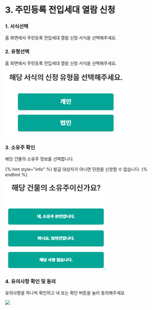# 3. 주민등록 전입세대 열람 신청

### 1. 서식선택

홈 화면에서 주민등록 전입세대 열람 신청 서식을 선택해주세요.

### 2. 유형선택

홈 화면에서 주민등록 전입세대 열람 신청 서식을 선택해주세요.

![](<../../.gitbook/assets/image (10).png>)

### 3. 소유주 확인

해당 건물의 소유주 정보를 선택합니다.

{% hint style="info" %}
발급 대상자가 아니면 민원을 신청할 수 없습니다.
{% endhint %}

![](../../.gitbook/assets/image.png)

### 4. 유의사항 확인 및 동의

유의사항을 하나씩 확인하고 네 또는 확인 버튼을 눌러 동의해주세요

![](../../.gitbook/assets/공통\_유의사항.png)
